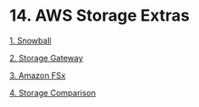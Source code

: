 # 14. AWS Storage Extras

[1. Snowball](14%20AWS%20Storage%20Extras/1%20Snowball.md)

[2. Storage Gateway](14%20AWS%20Storage%20Extras/2%20Storage%20Gateway.md)

[3. Amazon FSx](14%20AWS%20Storage%20Extras/3%20Amazon%20FSx.md)

[4. Storage Comparison](14%20AWS%20Storage%20Extras/4%20Storage%20Comparison.md)